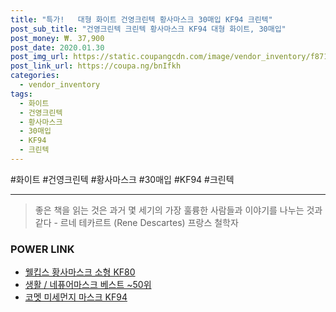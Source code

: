```yaml
--- 
title: "특가!   대형 화이트 건영크린텍 황사마스크 30매입 KF94 크린텍" 
post_sub_title: "건영크린텍 크린텍 황사마스크 KF94 대형 화이트, 30매입" 
post_money: ₩. 37,900 
post_date: 2020.01.30 
post_img_url: https://static.coupangcdn.com/image/vendor_inventory/f871/a94d3fc976c72ffc40c55b33ceddcac3a5ad8af749f26d50fc122b976296.jpg 
post_link_url: https://coupa.ng/bnIfkh 
categories: 
  - vendor_inventory 
tags: 
  - 화이트 
  - 건영크린텍 
  - 황사마스크 
  - 30매입 
  - KF94 
  - 크린텍 
--- 
```

  #화이트 #건영크린텍 #황사마스크 #30매입 #KF94 #크린텍 
<hr> 

> 좋은 책을 읽는 것은 과거 몇 세기의 가장 훌륭한 사람들과 이야기를 나누는 것과 같다 - 르네 테카르트 (Rene Descartes) 프랑스 철학자 


### POWER LINK

* <a href="https://blog.naver.com/santokki14/221786407276" target="_blank">웰킵스 황사마스크 소형 KF80</a>
* <a href="https://blog.naver.com/santokki14/221786100982" target="_blank">생활 / 네퓨어마스크 베스트 ~50위</a>
* <a href="https://blog.naver.com/fasyy4321/221783854937" target="_blank">코멧 미세먼지 마스크 KF94</a>
